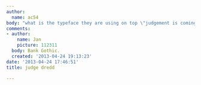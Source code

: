 ```yaml
---
author:
  name: ac54
body: "what is the typeface they are using on top \"judgement is coming\"?\r\n\r\nthanks!"
comments:
- author:
    name: Jan
    picture: 112311
  body: Bank Gothic.
  created: '2013-04-24 19:13:23'
date: '2013-04-24 17:46:51'
title: judge dredd

---
```


